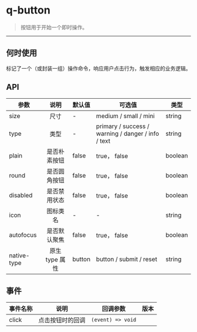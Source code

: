 # q-button
> 按钮用于开始一个即时操作。
---

## 何时使用
标记了一个（或封装一组）操作命令，响应用户点击行为，触发相应的业务逻辑。

<Common-codeView title="代码演示" description="基本按钮用法">
  <v010-tool-demo-button></v010-tool-demo-button>
  <highlight-code slot="codeText" lang="vue">
    <template>
      <div class="demo-button">
        <div>
          <q-button>默认按钮</q-button>
          <q-button type="primary">主要按钮</q-button>
          <q-button type="success">成功按钮</q-button>
          <q-button type="info">信息按钮</q-button>
          <q-button type="warning">警告按钮</q-button>
          <q-button type="danger">危险按钮</q-button>
        </div>
      </div>
    </template>
  </highlight-code>
</Common-codeView>


## API
| 参数           | 说明           | 默认值  | 可选值  | 类型  |
| ------------- |:-------------: | -----| -----|-----|  
| size          | 尺寸 | - | medium / small / mini | string  |
| type          | 类型 | - | primary / success / warning / danger / info / text |string  |
| plain       | 是否朴素按钮    |   false  | true， false | boolean  |
| round       | 是否圆角按钮    |   false  | true， false | boolean  |
| disabled    | 是否禁用状态    |   false  | true， false | boolean  |
| icon        | 图标类名   |   -  | - | string  |
| autofocus       | 是否默认聚焦    |   false  | true， false | boolean  |
| native-type       | 原生 type 属性    |   button  | button / submit / reset | string  |

## 事件
| 事件名称         | 说明           | 回调参数         | 版本  |
| -------------  |:-------------: | ---------------| -----|
| click          | 点击按钮时的回调 | `(event) => void` |      |
